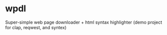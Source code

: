 # wpdl
Super-simple web page downloader + html syntax highlighter (demo project for clap, reqwest, and syntex)
